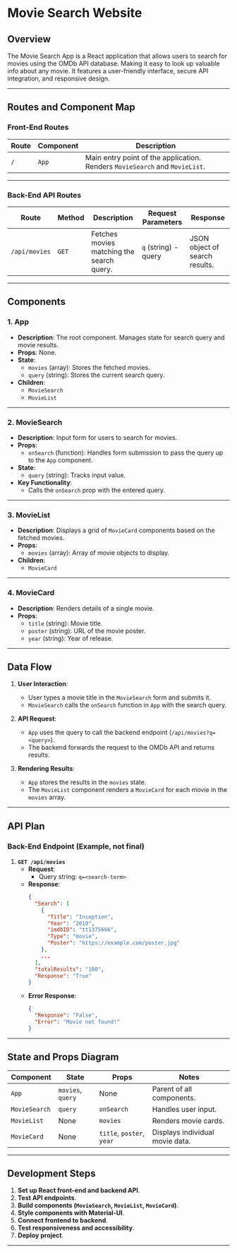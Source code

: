# Movie Search Website

## Overview
The Movie Search App is a React application that allows users to search for movies using the OMDb API database. Making it easy to look up valuable info about any movie. It features a user-friendly interface, secure API integration, and responsive design.

---

## Routes and Component Map

### Front-End Routes
| Route          | Component        | Description                                         |
|----------------|------------------|-----------------------------------------------------|
| `/`            | `App`           | Main entry point of the application. Renders `MovieSearch` and `MovieList`. |

---

### Back-End API Routes
| Route                | Method | Description                                    | Request Parameters      | Response                           |
|----------------------|--------|------------------------------------------------|-------------------------|------------------------------------|
| `/api/movies`        | `GET`  | Fetches movies matching the search query.      | `q` (string) - query    | JSON object of search results.    |

---

## Components

### 1. **App**
- **Description**: The root component. Manages state for search query and movie results.
- **Props**: None.
- **State**:
  - `movies` (array): Stores the fetched movies.
  - `query` (string): Stores the current search query.
- **Children**:
  - `MovieSearch`
  - `MovieList`

---

### 2. **MovieSearch**
- **Description**: Input form for users to search for movies.
- **Props**:
  - `onSearch` (function): Handles form submission to pass the query up to the `App` component.
- **State**:
  - `query` (string): Tracks input value.
- **Key Functionality**:
  - Calls the `onSearch` prop with the entered query.

---

### 3. **MovieList**
- **Description**: Displays a grid of `MovieCard` components based on the fetched movies.
- **Props**:
  - `movies` (array): Array of movie objects to display.
- **Children**:
  - `MovieCard`

---

### 4. **MovieCard**
- **Description**: Renders details of a single movie.
- **Props**:
  - `title` (string): Movie title.
  - `poster` (string): URL of the movie poster.
  - `year` (string): Year of release.

---

## Data Flow
1. **User Interaction**:
   - User types a movie title in the `MovieSearch` form and submits it.
   - `MovieSearch` calls the `onSearch` function in `App` with the search query.

2. **API Request**:
   - `App` uses the query to call the backend endpoint (`/api/movies?q=<query>`).
   - The backend forwards the request to the OMDb API and returns results.

3. **Rendering Results**:
   - `App` stores the results in the `movies` state.
   - The `MovieList` component renders a `MovieCard` for each movie in the `movies` array.

---

## API Plan

### Back-End Endpoint (Example, not final)
1. **`GET /api/movies`**
   - **Request**:
     - Query string: `q=<search-term>`
   - **Response**:
     ```json
     {
       "Search": [
         {
           "Title": "Inception",
           "Year": "2010",
           "imdbID": "tt1375666",
           "Type": "movie",
           "Poster": "https://example.com/poster.jpg"
         },
         ...
       ],
       "totalResults": "100",
       "Response": "True"
     }
     ```
   - **Error Response**:
     ```json
     {
       "Response": "False",
       "Error": "Movie not found!"
     }
     ```

---

## State and Props Diagram

| Component        | State                              | Props                   | Notes                           |
|------------------|------------------------------------|-------------------------|---------------------------------|
| `App`            | `movies`, `query`                 | None                    | Parent of all components.       |
| `MovieSearch`    | `query`                           | `onSearch`              | Handles user input.             |
| `MovieList`      | None                              | `movies`                | Renders movie cards.            |
| `MovieCard`      | None                              | `title`, `poster`, `year` | Displays individual movie data. |

---


## Development Steps

1. **Set up React front-end and backend API**.
2. **Test API endpoints**.
3. **Build components (`MovieSearch`, `MovieList`, `MovieCard`)**.
4. **Style components with Material-UI**.
5. **Connect frontend to backend**.
6. **Test responsiveness and accessibility**.
7. **Deploy project**.

---



